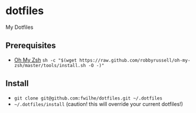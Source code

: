# dotfiles
My Dotfiles

## Prerequisites

* [Oh My Zsh](https://github.com/robbyrussell/oh-my-zsh) `sh -c "$(wget https://raw.github.com/robbyrussell/oh-my-zsh/master/tools/install.sh -O -)"`

## Install

* `git clone git@github.com:fwilhe/dotfiles.git ~/.dotfiles`
* `~/.dotfiles/install` (caution! this will override your current dotfiles!)
